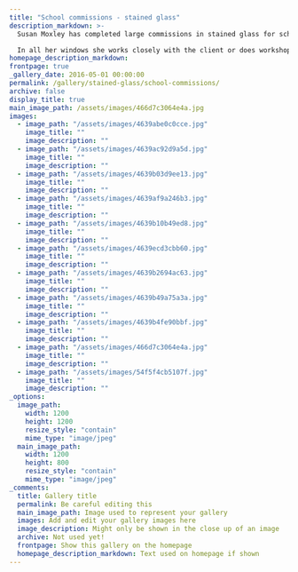 ```yaml
---
title: "School commissions - stained glass"
description_markdown: >-
  Susan Moxley has completed large commissions in stained glass for schools and institutions as well as smaller works for private homes. Her windows are always instantly recognisable through her use of colour,  line and unique symbolic imagery.

  In all her windows she works closely with the client or does workshops in schools where the children are encouraged to draw their ideas. She often reproduces the children's drawings onto the glass which gives them a feeling of  involvement in a lasting installation. She carries this ancient craft into the contemporary world.
homepage_description_markdown: 
frontpage: true
_gallery_date: 2016-05-01 00:00:00
permalink: /gallery/stained-glass/school-commissions/
archive: false
display_title: true
main_image_path: /assets/images/466d7c3064e4a.jpg
images:
  - image_path: "/assets/images/4639abe0c0cce.jpg"
    image_title: ""
    image_description: ""
  - image_path: "/assets/images/4639ac92d9a5d.jpg"
    image_title: ""
    image_description: ""
  - image_path: "/assets/images/4639b03d9ee13.jpg"
    image_title: ""
    image_description: ""
  - image_path: "/assets/images/4639af9a246b3.jpg"
    image_title: ""
    image_description: ""
  - image_path: "/assets/images/4639b10b49ed8.jpg"
    image_title: ""
    image_description: ""
  - image_path: "/assets/images/4639ecd3cbb60.jpg"
    image_title: ""
    image_description: ""
  - image_path: "/assets/images/4639b2694ac63.jpg"
    image_title: ""
    image_description: ""
  - image_path: "/assets/images/4639b49a75a3a.jpg"
    image_title: ""
    image_description: ""
  - image_path: "/assets/images/4639b4fe90bbf.jpg"
    image_title: ""
    image_description: ""
  - image_path: "/assets/images/466d7c3064e4a.jpg"
    image_title: ""
    image_description: ""
  - image_path: "/assets/images/54f5f4cb5107f.jpg"
    image_title: ""
    image_description: ""
_options:
  image_path:
    width: 1200
    height: 1200
    resize_style: "contain"
    mime_type: "image/jpeg"
  main_image_path:
    width: 1200
    height: 800
    resize_style: "contain"
    mime_type: "image/jpeg"
_comments:
  title: Gallery title
  permalink: Be careful editing this
  main_image_path: Image used to represent your gallery
  images: Add and edit your gallery images here
  image_description: Might only be shown in the close up of an image
  archive: Not used yet!
  frontpage: Show this gallery on the homepage
  homepage_description_markdown: Text used on homepage if shown
---
```


